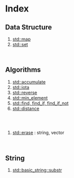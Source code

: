 # Index
## Data Structure
1. [std::map](std_map.md)
2. [std::set](std_set.md)

<br>

## Algorithms
1. [std::accumulate](std_accumulate.md)
2. [std::iota](std_iota.md)
3. [std::reverse](std_reverse.md)
4. [std::min_element](std_min_element.md)
5. [std::find, find_if, find_if_not](std_find.md)
6. [std::distance](std_distance.md)

<br>

## 
1. [std::erase](std_erase.md) : string, vector

<br>

## String
1. [std::basic_string::substr](std_string_substr.md)